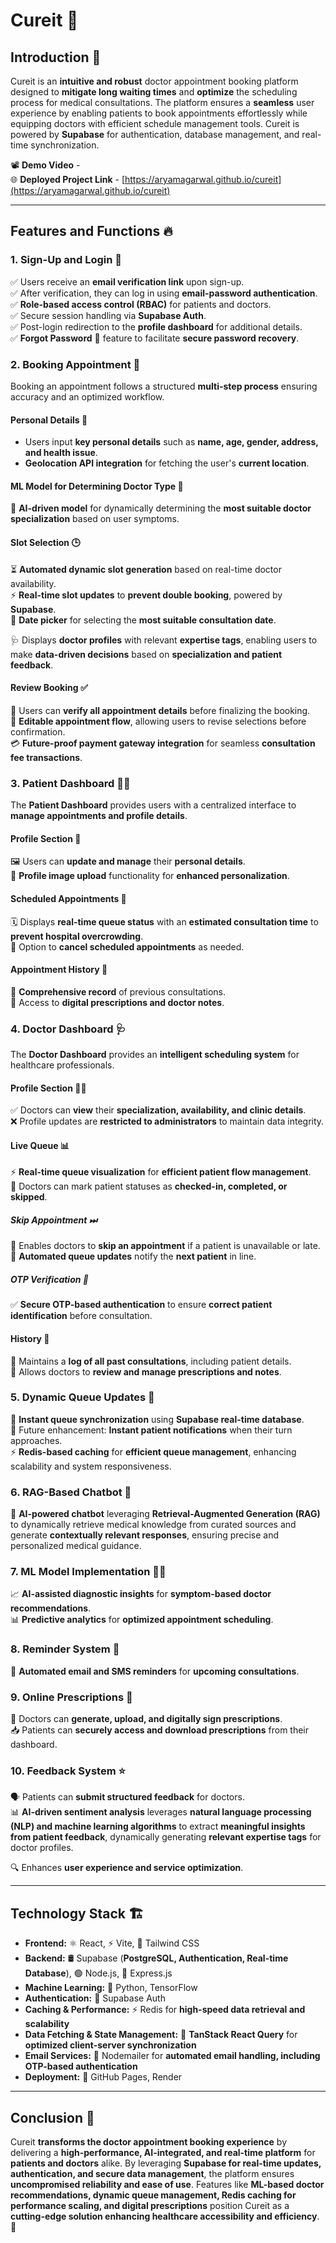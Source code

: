 # Cureit 🚀

## Introduction 🏥

Cureit is an **intuitive and robust** doctor appointment booking platform designed to **mitigate long waiting times** and **optimize** the scheduling process for medical consultations. The platform ensures a **seamless** user experience by enabling patients to book appointments effortlessly while equipping doctors with efficient schedule management tools. Cureit is powered by **Supabase** for authentication, database management, and real-time synchronization.

📽 **Demo Video** -\
🌐 **Deployed Project Link** -  [https://aryamagarwal.github.io/cureit](https://aryamagarwal.github.io/cureit)

---

## Features and Functions 🔥

### 1. Sign-Up and Login 🔑

✅ Users receive an **email verification link** upon sign-up.\
✅ After verification, they can log in using **email-password authentication**.\
✅ **Role-based access control (RBAC)** for patients and doctors.\
✅ Secure session handling via **Supabase Auth**.\
✅ Post-login redirection to the **profile dashboard** for additional details.\
✅ **Forgot Password** 🔄 feature to facilitate **secure password recovery**.

### 2. Booking Appointment 📅

Booking an appointment follows a structured **multi-step process** ensuring accuracy and an optimized workflow.

#### **Personal Details 📝**

- Users input **key personal details** such as **name, age, gender, address, and health issue**.
- **Geolocation API integration** for fetching the user's **current location**.

#### **ML Model for Determining Doctor Type 🧠**

🤖 **AI-driven model** for dynamically determining the **most suitable doctor specialization** based on user symptoms.

#### **Slot Selection 🕒**

⏳ **Automated dynamic slot generation** based on real-time doctor availability.\
⚡ **Real-time slot updates** to **prevent double booking**, powered by **Supabase**.\
📌 **Date picker** for selecting the **most suitable consultation date**.

🩺 Displays **doctor profiles** with relevant **expertise tags**, enabling users to make **data-driven decisions** based on **specialization and patient feedback**.



#### **Review Booking ✅**

📜 Users can **verify all appointment details** before finalizing the booking.\
🔄 **Editable appointment flow**, allowing users to revise selections before confirmation.\
💳 **Future-proof payment gateway integration** for seamless **consultation fee transactions**.

### 3. Patient Dashboard 👨‍⚕️

The **Patient Dashboard** provides users with a centralized interface to **manage appointments and profile details**.

#### **Profile Section 👤**

🖼 Users can **update and manage** their **personal details**.\
📸 **Profile image upload** functionality for **enhanced personalization**.

#### **Scheduled Appointments 📌**

🗓 Displays **real-time queue status** with an **estimated consultation time** to **prevent hospital overcrowding**.\
🔄 Option to **cancel scheduled appointments** as needed.

#### **Appointment History 📜**

📅 **Comprehensive record** of previous consultations.\
📄 Access to **digital prescriptions and doctor notes**.

### 4. Doctor Dashboard 🩺

The **Doctor Dashboard** provides an **intelligent scheduling system** for healthcare professionals.

#### **Profile Section 👨‍⚕️**

✅ Doctors can **view** their **specialization, availability, and clinic details**.\
❌ Profile updates are **restricted to administrators** to maintain data integrity.

#### **Live Queue 📊**

⚡ **Real-time queue visualization** for **efficient patient flow management**.\
📍 Doctors can mark patient statuses as **checked-in, completed, or skipped**.

##### **Skip Appointment ⏭**

🚀 Enables doctors to **skip an appointment** if a patient is unavailable or late.\
🔔 **Automated queue updates** notify the **next patient** in line.

##### **OTP Verification 🔢**

✅ **Secure OTP-based authentication** to ensure **correct patient identification** before consultation.

#### **History 📂**

📜 Maintains a **log of all past consultations**, including patient details.\
📝 Allows doctors to **review and manage prescriptions and notes**.

### 5. Dynamic Queue Updates 🔄

🚀 **Instant queue synchronization** using **Supabase real-time database**.\
🔔 Future enhancement: **Instant patient notifications** when their turn approaches.\
⚡ **Redis-based caching** for **efficient queue management**, enhancing scalability and system responsiveness.

### 6. RAG-Based Chatbot 🤖

💬 **AI-powered chatbot** leveraging **Retrieval-Augmented Generation (RAG)** to dynamically retrieve medical knowledge from curated sources and generate **contextually relevant responses**, ensuring precise and personalized medical guidance.

### 7. ML Model Implementation 🧑‍💻

📈 **AI-assisted diagnostic insights** for **symptom-based doctor recommendations**.\
📊 **Predictive analytics** for **optimized appointment scheduling**.

### 8. Reminder System 🔔

📅 **Automated email and SMS reminders** for **upcoming consultations**.

### 9. Online Prescriptions 📜

📝 Doctors can **generate, upload, and digitally sign prescriptions**.\
📥 Patients can **securely access and download prescriptions** from their dashboard.

### 10. Feedback System ⭐

🗣 Patients can **submit structured feedback** for doctors.\
📊 **AI-driven sentiment analysis** leverages **natural language processing (NLP) and machine learning algorithms** to extract **meaningful insights from patient feedback**, dynamically generating **relevant expertise tags** for doctor profiles.&#x20;

🔍 Enhances **user experience and service optimization**.

---

## Technology Stack 🏗️

- **Frontend:** ⚛️ React, ⚡ Vite, 🎨 Tailwind CSS
- **Backend:** 🛢 Supabase (**PostgreSQL, Authentication, Real-time Database**), 🟢 Node.js, 🚀 Express.js
- **Machine Learning:** 🧠 Python, TensorFlow
- **Authentication:** 🔑 Supabase Auth
- **Caching & Performance:** ⚡ Redis for **high-speed data retrieval and scalability**
- **Data Fetching & State Management:** 🔄 **TanStack React Query** for **optimized client-server synchronization**
- **Email Services:** 📧 Nodemailer for **automated email handling, including OTP-based authentication**
- **Deployment:** 🚀 GitHub Pages, Render

---

## Conclusion 🎯

Cureit **transforms the doctor appointment booking experience** by delivering a **high-performance, AI-integrated, and real-time platform** for **patients and doctors** alike. By leveraging **Supabase for real-time updates, authentication, and secure data management**, the platform ensures **uncompromised reliability and ease of use**. Features like **ML-based doctor recommendations, dynamic queue management, Redis caching for performance scaling, and digital prescriptions** position Cureit as a **cutting-edge solution enhancing healthcare accessibility and efficiency**. 🌟


